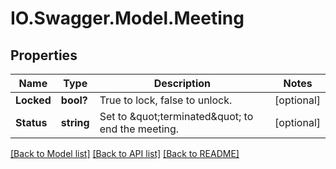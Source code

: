 # IO.Swagger.Model.Meeting
## Properties

Name | Type | Description | Notes
------------ | ------------- | ------------- | -------------
**Locked** | **bool?** | True to lock, false to unlock. | [optional] 
**Status** | **string** | Set to \&quot;terminated\&quot; to end the meeting. | [optional] 

[[Back to Model list]](../README.md#documentation-for-models) [[Back to API list]](../README.md#documentation-for-api-endpoints) [[Back to README]](../README.md)

